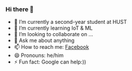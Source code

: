 ### Hi there 👋

- 🔭 I’m currently a second-year student at HUST
- 🌱 I’m currently learning IoT & ML
- 👯 I’m looking to collaborate on ...
- 💬 Ask me about anything
- 📫 How to reach me: [Facebook](https://www.facebook.com/profile.php?id=100010363235671)
- 😄 Pronouns: he/him
- ⚡ Fun fact: Google can help:))

